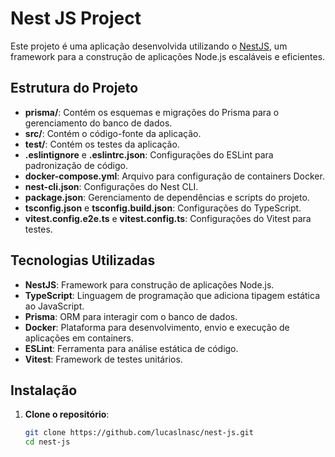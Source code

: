 # Nest JS Project

Este projeto é uma aplicação desenvolvida utilizando o [NestJS](https://nestjs.com/), um framework para a construção de aplicações Node.js escaláveis e eficientes.

## Estrutura do Projeto

- **prisma/**: Contém os esquemas e migrações do Prisma para o gerenciamento do banco de dados.
- **src/**: Contém o código-fonte da aplicação.
- **test/**: Contém os testes da aplicação.
- **.eslintignore** e **.eslintrc.json**: Configurações do ESLint para padronização de código.
- **docker-compose.yml**: Arquivo para configuração de containers Docker.
- **nest-cli.json**: Configurações do Nest CLI.
- **package.json**: Gerenciamento de dependências e scripts do projeto.
- **tsconfig.json** e **tsconfig.build.json**: Configurações do TypeScript.
- **vitest.config.e2e.ts** e **vitest.config.ts**: Configurações do Vitest para testes.

## Tecnologias Utilizadas

- **NestJS**: Framework para construção de aplicações Node.js.
- **TypeScript**: Linguagem de programação que adiciona tipagem estática ao JavaScript.
- **Prisma**: ORM para interagir com o banco de dados.
- **Docker**: Plataforma para desenvolvimento, envio e execução de aplicações em containers.
- **ESLint**: Ferramenta para análise estática de código.
- **Vitest**: Framework de testes unitários.

## Instalação

1. **Clone o repositório**:

   ```bash
   git clone https://github.com/lucaslnasc/nest-js.git
   cd nest-js

